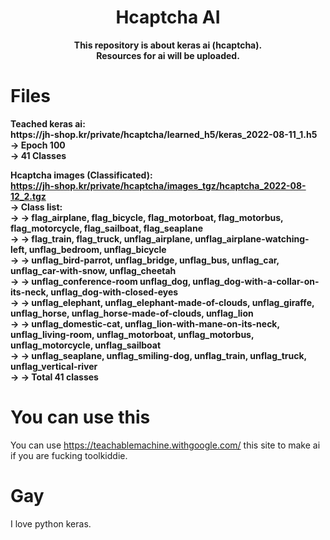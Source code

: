 <h1 align="center">Hcaptcha AI</h1>

<p align='center'>
  <b>This repository is about keras ai (hcaptcha).</b><br>
  <b>Resources for ai will be uploaded.</b><br>
</p>


# Files

<p>
  <b>Teached keras ai:</b><br>
  <b>https://jh-shop.kr/private/hcaptcha/learned_h5/keras_2022-08-11_1.h5</b><br>
  <b> -> Epoch 100</b><br>
  <b> -> 41 Classes</b>
  
  <b>Hcaptcha images (Classificated):</b><br>
  <b>https://jh-shop.kr/private/hcaptcha/images_tgz/hcaptcha_2022-08-12_2.tgz</b><br>
  <b> -> Class list:</b><br>
  <b> -> -> flag_airplane, flag_bicycle, flag_motorboat, flag_motorbus, flag_motorcycle, flag_sailboat, flag_seaplane</b><br>
  <b> -> -> flag_train, flag_truck, unflag_airplane, unflag_airplane-watching-left, unflag_bedroom, unflag_bicycle</b><br>
  <b> -> -> unflag_bird-parrot, unflag_bridge, unflag_bus, unflag_car, unflag_car-with-snow, unflag_cheetah</b><br>
  <b> -> -> unflag_conference-room unflag_dog, unflag_dog-with-a-collar-on-its-neck, unflag_dog-with-closed-eyes</b><br>
  <b> -> -> unflag_elephant, unflag_elephant-made-of-clouds, unflag_giraffe, unflag_horse, unflag_horse-made-of-clouds, unflag_lion</b><br>
  <b> -> -> unflag_domestic-cat, unflag_lion-with-mane-on-its-neck, unflag_living-room, unflag_motorboat, unflag_motorbus, unflag_motorcycle, unflag_sailboat</b><br>
  <b> -> -> unflag_seaplane, unflag_smiling-dog, unflag_train, unflag_truck, unflag_vertical-river</b><br>
  <b> -> -> Total 41 classes</b>
</p>

# You can use this

You can use https://teachablemachine.withgoogle.com/ this site to make ai if you are fucking toolkiddie.

# Gay

I love python keras.
